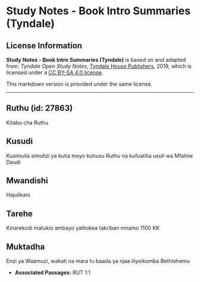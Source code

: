 # Study Notes - Book Intro Summaries (Tyndale)

## License Information

**Study Notes - Book Intro Summaries (Tyndale)** is based on and adapted from: _Tyndale Open Study Notes_, [Tyndale House Publishers](https://tyndaleopenresources.com/), 2019, which is licensed under a [CC BY-SA 4.0 license](https://creativecommons.org/licenses/by-sa/4.0/legalcode.en).

This markdown version is provided under the same license.



--------------------------------

## Ruthu (id: 27863)

Kitabu cha Ruthu

Kusudi
------

Kusimulia simulizi ya kutia moyo kuhusu Ruthu na kufuatilia usuli wa Mfalme Daudi

Mwandishi
---------

Hajulikani

Tarehe
------

Kinarekodi matukio ambayo yalitokea takriban mnamo 1100 KK

Muktadha
--------

Enzi ya Waamuzi, wakati na mara tu baada ya njaa iliyoikumba Bethlehemu

* **Associated Passages:** RUT 1:1

